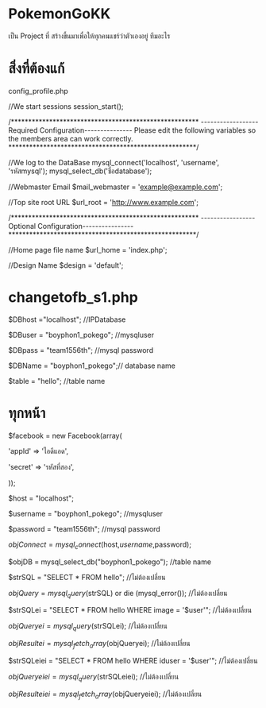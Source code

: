 # PokemonGoKK

เป็น Project ที่ สร้างขี้นมาเพื่อให้ทุกคนแชร์ว่าตัวเองอยู่ ทีมอะไร

# สิ่งที่ต้องแก้

config_profile.php

//We start sessions
session_start();

/******************************************************
------------------Required Configuration---------------
Please edit the following variables so the members area
can work correctly.
******************************************************/

//We log to the DataBase
mysql_connect('localhost', 'username', 'รหัสmysql');
mysql_select_db('ชื่อdatabase');

//Webmaster Email
$mail_webmaster = 'example@example.com';

//Top site root URL
$url_root = 'http://www.example.com';

/******************************************************
-----------------Optional Configuration----------------
******************************************************/

//Home page file name
$url_home = 'index.php';

//Design Name
$design = 'default';

# changetofb_s1.php

$DBhost ="localhost"; //IPDatabase

$DBuser = "boyphon1_pokego"; //mysqluser

$DBpass = "team1556th"; //mysql password

$DBName = "boyphon1_pokego";// database name

$table = "hello"; //table name

# ทุกหน้า

$facebook = new Facebook(array(

  'appId'  => 'ไอดีแอด',

  'secret' => 'รหัสที่สอง',

));

$host = "localhost";

$username = "boyphon1_pokego"; //mysqluser

$password = "team1556th"; //mysql password

$objConnect = mysql_connect($host,$username,$password);

$objDB = mysql_select_db("boyphon1_pokego"); //table name

$strSQL = "SELECT * FROM hello"; //ไม่ต้องเปลี่ยน

$objQuery = mysql_query($strSQL) or die (mysql_error()); //ไม่ต้องเปลี่ยน

$strSQLei = "SELECT * FROM hello WHERE image = '$user'"; //ไม่ต้องเปลี่ยน

$objQueryei = mysql_query($strSQLei); //ไม่ต้องเปลี่ยน

$objResultei = mysql_fetch_array($objQueryei); //ไม่ต้องเปลี่ยน

$strSQLeiei = "SELECT * FROM hello WHERE iduser = '$user'"; //ไม่ต้องเปลี่ยน

$objQueryeiei = mysql_query($strSQLeiei); //ไม่ต้องเปลี่ยน

$objResulteiei = mysql_fetch_array($objQueryeiei); //ไม่ต้องเปลี่ยน
